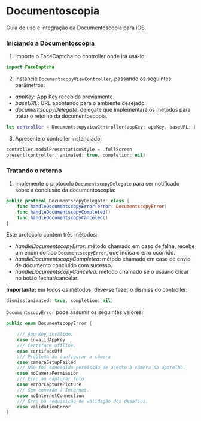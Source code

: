 # Documentoscopia

Guia de uso e integração da Documentoscopia para iOS.

### Iniciando a Documentoscopia

1. Importe o FaceCaptcha no controller onde irá usá-lo:
```swift
import FaceCaptcha
```

2. Instancie `DocumentscopyViewController`, passando os seguintes parâmetros:
- *appKey*: App Key recebida previamente.
- *baseURL*: URL apontando para o ambiente desejado.
- *documentscopyDelegate*: delegate que implementará os métodos para tratar o retorno da documentoscopia.
```swift
let controller = DocumentscopyViewController(appKey: appKey, baseURL: baseURL, documentscopyDelegate: self)
```

3. Apresente o controller instanciado:
```swift
controller.modalPresentationStyle = .fullScreen
present(controller, animated: true, completion: nil)
```

### Tratando o retorno

1. Implemente o protocolo `DocumentscopyDelegate` para ser notificado sobre a conclusão da documentoscopia:
```swift
public protocol DocumentscopyDelegate: class {
    func handleDocumentscopyError(error: DocumentscopyError)
    func handleDocumentscopyCompleted()
    func handleDocumentscopyCanceled()
}
```

Este protocolo contém três métodos:

- *handleDocumentscopyError*: método chamado em caso de falha, recebe um enum do tipo `DocumentscopyError`, que indica o erro ocorrido.
- *handleDocumentscopyCompleted*: método chamado em caso de envio de documento concluído com sucesso.
- *handleDocumentscopyCanceled*: método chamado se o usuário clicar no botão fechar/cancelar.

**Importante:** em todos os métodos, deve-se fazer o dismiss do controller:
```swift
dismiss(animated: true, completion: nil)
```

`DocumentscopyError` pode assumir os seguintes valores:
```swift
public enum DocumentscopyError {

    /// App Key inválido.
    case invalidAppKey
    /// Certiface offline.
    case certifaceOff
    /// Problema ao configurar a câmera
    case cameraSetupFailed
    /// Não foi concedida permissão de acesso à câmera do aparelho.
    case noCameraPermission
    /// Erro ao capturar foto
    case errorCapturePicture
    /// Sem conexão à Internet.
    case noInternetConnection
    /// Erro na requisição de validação dos desafios.
    case validationError
}
```
